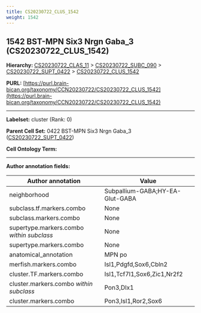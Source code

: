 ```yaml
---
title: CS20230722_CLUS_1542
weight: 1542
---
```

## 1542 BST-MPN Six3 Nrgn Gaba_3 (CS20230722_CLUS_1542)
<b>Hierarchy: </b>
[CS20230722_CLAS_11](../CS20230722_CLAS_11) >
[CS20230722_SUBC_090](../CS20230722_SUBC_090) >
[CS20230722_SUPT_0422](../CS20230722_SUPT_0422) >
[CS20230722_CLUS_1542](../CS20230722_CLUS_1542)

**PURL:** [https://purl.brain-bican.org/taxonomy/CCN20230722/CS20230722_CLUS_1542](https://purl.brain-bican.org/taxonomy/CCN20230722/CS20230722_CLUS_1542)

---


**Labelset:** cluster (Rank: 0)

**Parent Cell Set:** 0422 BST-MPN Six3 Nrgn Gaba_3 ([CS20230722_SUPT_0422](../CS20230722_SUPT_0422))



**Cell Ontology Term:** 

[MARKER GENES.]: #


---

[TRANSFERRED ANNOTATIONS.]: #


[AUTHOR ANNOTATION FIELDS.]: #


**Author annotation fields:**

| Author annotation | Value |
|-------------------|-------|
|neighborhood|Subpallium-GABA;HY-EA-Glut-GABA|
|subclass.tf.markers.combo|None|
|subclass.markers.combo|None|
|supertype.markers.combo _within subclass_|None|
|supertype.markers.combo|None|
|anatomical_annotation|MPN po|
|merfish.markers.combo|Isl1,Pdgfd,Sox6,Cbln2|
|cluster.TF.markers.combo|Isl1,Tcf7l1,Sox6,Zic1,Nr2f2|
|cluster.markers.combo _within subclass_|Pon3,Dlx1|
|cluster.markers.combo|Pon3,Isl1,Ror2,Sox6|
